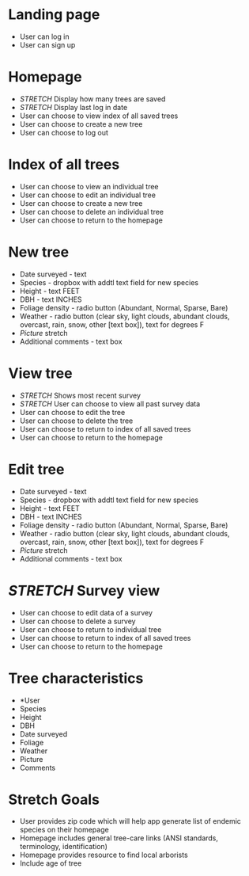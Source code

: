 # Landing page
- User can log in
- User can sign up

# Homepage
- *STRETCH* Display how many trees are saved
- *STRETCH* Display last log in date
- User can choose to view index of all saved trees
- User can choose to create a new tree
- User can choose to log out

# Index of all trees
- User can choose to view an individual tree
- User can choose to edit an individual tree
- User can choose to create a new tree
- User can choose to delete an individual tree
- User can choose to return to the homepage

# New tree
- Date surveyed -       text
- Species -             dropbox with addtl text field for new species
- Height -              text FEET
- DBH -                 text INCHES
- Foliage density -     radio button (Abundant, Normal, Sparse, Bare)
- Weather -             radio button (clear sky, light clouds, abundant clouds, overcast, rain, snow, other [text box]), text for degrees F
- *Picture* stretch
- Additional comments - text box


# View tree
- *STRETCH* Shows most recent survey
- *STRETCH* User can choose to view all past survey data
- User can choose to edit the tree
- User can choose to delete the tree
- User can choose to return to index of all saved trees
- User can choose to return to the homepage

# Edit tree
- Date surveyed -       text
- Species -             dropbox with addtl text field for new species
- Height -              text FEET
- DBH -                 text INCHES
- Foliage density -     radio button (Abundant, Normal, Sparse, Bare)
- Weather -             radio button (clear sky, light clouds, abundant clouds, overcast, rain, snow, other [text box]), text for degrees F
- *Picture* stretch
- Additional comments - text box


# *STRETCH* Survey view
- User can choose to edit data of a survey
- User can choose to delete a survey
- User can choose to return to individual tree
- User can choose to return to index of all saved trees
- User can choose to return to the homepage

# Tree characteristics
- *User
- Species
- Height
- DBH
- Date surveyed
- Foliage
- Weather
- Picture
- Comments




# Stretch Goals
- User provides zip code which will help app generate list of endemic species on their homepage
- Homepage includes general tree-care links (ANSI standards, terminology, identification)
- Homepage provides resource to find local arborists
- Include age of tree